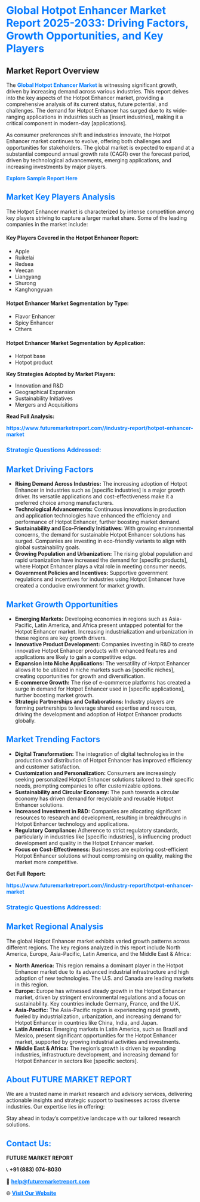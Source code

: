 <h1 style="color: #007BFF;">Global Hotpot Enhancer Market Report 2025-2033: Driving Factors, Growth Opportunities, and Key Players</h1>

<section id="overview">
<h2>Market Report Overview</h2>
<p>The <a href="https://www.futuremarketreport.com//industry-report/hotpot-enhancer-market" style="color: #007BFF; text-decoration: none;"><strong>Global Hotpot Enhancer Market</strong></a> is witnessing significant growth, driven by increasing demand across various industries. This report delves into the key aspects of the Hotpot Enhancer market, providing a comprehensive analysis of its current status, future potential, and challenges. The demand for Hotpot Enhancer has surged due to its wide-ranging applications in industries such as [insert industries], making it a critical component in modern-day [applications].</p>
<p>As consumer preferences shift and industries innovate, the Hotpot Enhancer market continues to evolve, offering both challenges and opportunities for stakeholders. The global market is expected to expand at a substantial compound annual growth rate (CAGR) over the forecast period, driven by technological advancements, emerging applications, and increasing investments by major players.</p>
</section>

<section id="overview">
<p><a href="https://www.futuremarketreport.com//request-sample/reportId=61047" style="color: #007BFF; text-decoration: none;"><strong>Explore Sample Report Here</strong></a></p>
</section>

<section id="key-players">
<h2 style="color: #007BFF;">Market Key Players Analysis</h2>
<p>The Hotpot Enhancer market is characterized by intense competition among key players striving to capture a larger market share. Some of the leading companies in the market include:</p>
<h4>Key Players Covered in the Hotpot Enhancer Report:</h4>
<ul><li>Apple</li><li>Ruikelai</li><li>Redsea</li><li>Veecan</li><li>Liangyang</li><li>Shurong</li><li>Kanghongyuan</li></ul>
<h4>Hotpot Enhancer Market Segmentation by Type:</h4>
<ul><li>Flavor Enhancer</li><li>Spicy Enhancer</li><li>Others</li></ul>

<h4>Hotpot Enhancer Market Segmentation by Application:</h4>
<ul><li>Hotpot base</li><li>Hotpot product</li></ul>
<p><strong>Key Strategies Adopted by Market Players:</strong></p>
<ul>
<li>Innovation and R&D</li>
<li>Geographical Expansion</li>
<li>Sustainability Initiatives</li>
<li>Mergers and Acquisitions</li>
</ul>
</section>

<section>
<p><strong>Read Full Analysis: </strong></p><a href="https://www.futuremarketreport.com//industry-report/hotpot-enhancer-market" style="color: #007BFF; text-decoration: none;"><strong>https://www.futuremarketreport.com//industry-report/hotpot-enhancer-market</strong></a>
<h3 style="color: #007BFF;">Strategic Questions Addressed:</h3>
</section>

<section id="driving-factors">
<h2 style="color: #007BFF;">Market Driving Factors</h2>
<ul>
<li><strong>Rising Demand Across Industries:</strong> The increasing adoption of Hotpot Enhancer in industries such as [specific industries] is a major growth driver. Its versatile applications and cost-effectiveness make it a preferred choice among manufacturers.</li>
<li><strong>Technological Advancements:</strong> Continuous innovations in production and application technologies have enhanced the efficiency and performance of Hotpot Enhancer, further boosting market demand.</li>
<li><strong>Sustainability and Eco-Friendly Initiatives:</strong> With growing environmental concerns, the demand for sustainable Hotpot Enhancer solutions has surged. Companies are investing in eco-friendly variants to align with global sustainability goals.</li>
<li><strong>Growing Population and Urbanization:</strong> The rising global population and rapid urbanization have increased the demand for [specific products], where Hotpot Enhancer plays a vital role in meeting consumer needs.</li>
<li><strong>Government Policies and Incentives:</strong> Supportive government regulations and incentives for industries using Hotpot Enhancer have created a conducive environment for market growth.</li>
</ul>
</section>

<section id="growth-opportunities">
<h2 style="color: #007BFF;">Market Growth Opportunities</h2>
<ul>
<li><strong>Emerging Markets:</strong> Developing economies in regions such as Asia-Pacific, Latin America, and Africa present untapped potential for the Hotpot Enhancer market. Increasing industrialization and urbanization in these regions are key growth drivers.</li>
<li><strong>Innovative Product Development:</strong> Companies investing in R&D to create innovative Hotpot Enhancer products with enhanced features and applications are likely to gain a competitive edge.</li>
<li><strong>Expansion into Niche Applications:</strong> The versatility of Hotpot Enhancer allows it to be utilized in niche markets such as [specific niches], creating opportunities for growth and diversification.</li>
<li><strong>E-commerce Growth:</strong> The rise of e-commerce platforms has created a surge in demand for Hotpot Enhancer used in [specific applications], further boosting market growth.</li>
<li><strong>Strategic Partnerships and Collaborations:</strong> Industry players are forming partnerships to leverage shared expertise and resources, driving the development and adoption of Hotpot Enhancer products globally.</li>
</ul>
</section>

<section id="trending-factors">
<h2 style="color: #007BFF;">Market Trending Factors</h2>
<ul>
<li><strong>Digital Transformation:</strong> The integration of digital technologies in the production and distribution of Hotpot Enhancer has improved efficiency and customer satisfaction.</li>
<li><strong>Customization and Personalization:</strong> Consumers are increasingly seeking personalized Hotpot Enhancer solutions tailored to their specific needs, prompting companies to offer customizable options.</li>
<li><strong>Sustainability and Circular Economy:</strong> The push towards a circular economy has driven demand for recyclable and reusable Hotpot Enhancer solutions.</li>
<li><strong>Increased Investment in R&D:</strong> Companies are allocating significant resources to research and development, resulting in breakthroughs in Hotpot Enhancer technology and applications.</li>
<li><strong>Regulatory Compliance:</strong> Adherence to strict regulatory standards, particularly in industries like [specific industries], is influencing product development and quality in the Hotpot Enhancer market.</li>
<li><strong>Focus on Cost-Effectiveness:</strong> Businesses are exploring cost-efficient Hotpot Enhancer solutions without compromising on quality, making the market more competitive.</li>
</ul>
</section>

<section>
<p><strong>Get Full Report: </strong></p><a href="https://www.futuremarketreport.com//industry-report/hotpot-enhancer-market" style="color: #007BFF; text-decoration: none;"><strong>https://www.futuremarketreport.com//industry-report/hotpot-enhancer-market</strong></a>
<h3 style="color: #007BFF;">Strategic Questions Addressed:</h3>
</section>


<section id="regional-analysis">
<h2 style="color: #007BFF;">Market Regional Analysis</h2>
<p>The global Hotpot Enhancer market exhibits varied growth patterns across different regions. The key regions analyzed in this report include North America, Europe, Asia-Pacific, Latin America, and the Middle East & Africa:</p>
<ul>
<li><strong>North America:</strong> This region remains a dominant player in the Hotpot Enhancer market due to its advanced industrial infrastructure and high adoption of new technologies. The U.S. and Canada are leading markets in this region.</li>
<li><strong>Europe:</strong> Europe has witnessed steady growth in the Hotpot Enhancer market, driven by stringent environmental regulations and a focus on sustainability. Key countries include Germany, France, and the U.K.</li>
<li><strong>Asia-Pacific:</strong> The Asia-Pacific region is experiencing rapid growth, fueled by industrialization, urbanization, and increasing demand for Hotpot Enhancer in countries like China, India, and Japan.</li>
<li><strong>Latin America:</strong> Emerging markets in Latin America, such as Brazil and Mexico, present significant opportunities for the Hotpot Enhancer market, supported by growing industrial activities and investments.</li>
<li><strong>Middle East & Africa:</strong> The region’s growth is driven by expanding industries, infrastructure development, and increasing demand for Hotpot Enhancer in sectors like [specific sectors].</li>
</ul>
</section>

<footer>
<h2 style="color: #007BFF;">About FUTURE MARKET REPORT</h2>
<p>We are a trusted name in market research and advisory services, delivering actionable insights and strategic support to businesses across diverse industries. Our expertise lies in offering:</p>

<p>Stay ahead in today’s competitive landscape with our tailored research solutions.</p>

<h2 style="color: #007BFF;">Contact Us:</h2>
<p><strong>FUTURE MARKET REPORT</strong></p>
<p>📞 <strong>+91 (883) 074-8030</strong></p>
<p>📧 <strong><a href="mailto:help@futuremarketreport.com" style="color: #007BFF;">help@futuremarketreport.com</a></strong></p>
<p>🌐 <strong><a href="https://www.futuremarketreport.com/" style="color: #007BFF;">Visit Our Website</a></strong></p>
</footer>